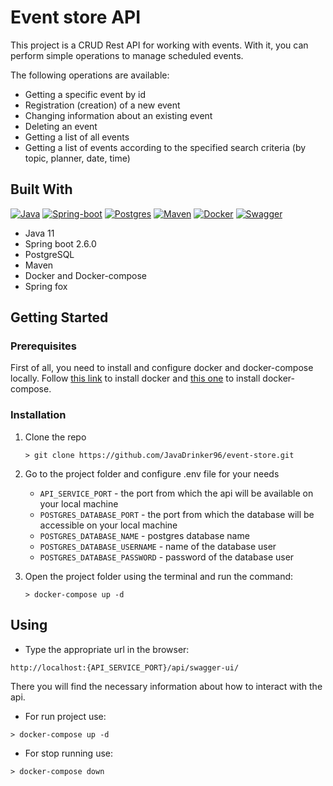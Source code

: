 # Event store API
This project is a CRUD Rest API for working with events. With it, you can perform simple operations to manage scheduled events. 

The following operations are available:
- Getting a specific event by id
- Registration (creation) of a new event
- Changing information about an existing event
- Deleting an event
- Getting a list of all events
- Getting a list of events according to the specified search criteria (by topic, planner, date, time)

## Built With
[![Java][Java-badge]][Java-url]
[![Spring-boot][Spring-boot-badge]][Spring-boot-url]
[![Postgres][Postgres-badge]][Postgres-url]
[![Maven][Maven-badge]][Maven-url]
[![Docker][Docker-badge]][Docker-url]
[![Swagger][Swagger-badge]][Swagger-url]
- Java 11
- Spring boot 2.6.0
- PostgreSQL
- Maven
- Docker and Docker-compose
- Spring fox

## Getting Started
### Prerequisites
First of all, you need to install and configure docker and docker-compose locally.
Follow [this link](https://docs.docker.com/get-docker/) to install docker and [this one](https://docs.docker.com/compose/install/) to install docker-compose.

### Installation
1. Clone the repo
   ```
   > git clone https://github.com/JavaDrinker96/event-store.git
   ```
2. Go to the project folder and configure .env file for your needs 
   - `API_SERVICE_PORT` - the port from which the api will be available on your local machine
   - `POSTGRES_DATABASE_PORT` - the port from which the database will be accessible on your local machine
   - `POSTGRES_DATABASE_NAME` - postgres database name
   - `POSTGRES_DATABASE_USERNAME` - name of the database user
   - `POSTGRES_DATABASE_PASSWORD` - password of the database user
   
3. Open the project folder using the terminal and run the command:
   ```
   > docker-compose up -d
   ```
## Using
   - Type the appropriate url in the browser:
   ```
   http://localhost:{API_SERVICE_PORT}/api/swagger-ui/
   ```
   There you will find the necessary information about how to interact with the api.

   - For run project use:
   ```
   > docker-compose up -d
   ```
   - For stop running use:
   ```
   > docker-compose down
   ```
[Java-badge]: https://img.shields.io/badge/java-%23ED8B00.svg?style=for-the-badge&logo=java&logoColor=white
[Java-url]: https://www.oracle.com/java/
[Postgres-badge]: https://img.shields.io/badge/postgres-%23316192.svg?style=for-the-badge&logo=postgresql&logoColor=white
[Postgres-url]: https://www.postgresql.org/
[Docker-badge]: https://img.shields.io/badge/docker-%230db7ed.svg?style=for-the-badge&logo=docker&logoColor=white
[Docker-url]: https://www.docker.com/
[Maven-badge]: https://img.shields.io/badge/Apache%20Maven-C71A36?style=for-the-badge&logo=Apache%20Maven&logoColor=white
[Maven-url]: https://maven.apache.org/
[Swagger-badge]: https://img.shields.io/badge/-Swagger-%23Clojure?style=for-the-badge&logo=swagger&logoColor=white
[Swagger-url]: https://swagger.io/
[Spring-boot-badge]: https://img.shields.io/badge/SPRING%20BOOT-6DB33F?style=for-the-badge&logo=spring&logoColor=white
[Spring-boot-url]: https://spring.io/projects/spring-boot
